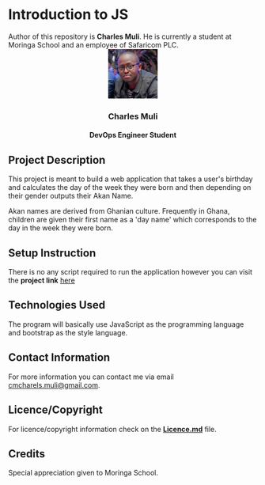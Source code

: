 # Introduction to JS
<link rel="stylesheet" href="css/style.css" type="text/css">
<!-- Introduction of Author -->
Author of this repository is <strong>Charles Muli</strong>. He is currently a student at Moringa School and an employee of Safaricom PLC.
<div align="center">
    <img src="images/chax.jpg" alt="Photo of Charles" width="100" height="100">
    <h3 align="center">Charles Muli</h3>
    <h4 align="center">DevOps Engineer Student</h4>
</div>

<!--Project Description  -->

## Project Description

This project is meant to build a web application that takes a user's birthday and calculates the day of the week they were born and then depending on their gender outputs their Akan Name. 

Akan names are derived from Ghanian culture. Frequently in Ghana, children are given their first name as a 'day name' which corresponds to the day in the week they were born.

## Setup Instruction

There is no any script required to run the application however you can visit the <strong>project link</strong> [here](https://chaxito.github.io/SafPrep2)


## Technologies Used

The program will basically use JavaScript as the programming language and bootstrap as the style language.

## Contact Information

For more information you can contact me via email <span>cmcharels.muli@gmail.com</span>.

## Licence/Copyright
For licence/copyright information check on the <a href="LICENCE.md"><strong>Licence.md</strong></a> file.

## Credits
Special appreciation given to Moringa School.




